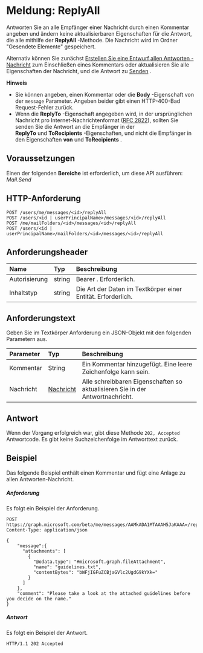 # <a name="message-replyall"></a>Meldung: ReplyAll

Antworten Sie an alle Empfänger einer Nachricht durch einen Kommentar angeben und ändern keine aktualisierbaren Eigenschaften für die Antwort, die alle mithilfe der **ReplyAll** -Methode. Die Nachricht wird im Ordner "Gesendete Elemente" gespeichert.

Alternativ können Sie zunächst [Erstellen Sie eine Entwurf allen Antworten - Nachricht](../api/message_createreplyall.md) zum Einschließen eines Kommentars oder aktualisieren Sie alle Eigenschaften der Nachricht, und die Antwort zu [Senden](../api/message_send.md) .

**Hinweis**

- Sie können angeben, einen Kommentar oder die **Body** -Eigenschaft von der `message` Parameter. Angeben beider gibt einen HTTP-400-Bad Request-Fehler zurück.
- Wenn die **ReplyTo** -Eigenschaft angegeben wird, in der ursprünglichen Nachricht pro Internet-Nachrichtenformat ([RFC 2822](http://www.rfc-editor.org/info/rfc2822)), sollten Sie senden Sie die Antwort an die Empfänger in der  
**ReplyTo** und **ToRecipients** -Eigenschaften, und nicht die Empfänger in den Eigenschaften **von** und **ToRecipients** . 


## <a name="prerequisites"></a>Voraussetzungen
Einen der folgenden **Bereiche** ist erforderlich, um diese API ausführen: *Mail.Send*
## <a name="http-request"></a>HTTP-Anforderung
<!-- { "blockType": "ignored" } -->
```http
POST /users/me/messages/<id>/replyAll
POST /users/<id | userPrincipalName>/messages/<id>/replyAll
POST /me/mailFolders/<id>/messages/<id>/replyAll
POST /users/<id | userPrincipalName>/mailFolders/<id>/messages/<id>/replyAll
```
## <a name="request-headers"></a>Anforderungsheader
| Name       | Typ | Beschreibung|
|:---------------|:--------|:----------|
| Autorisierung  | string  | Bearer <token>. Erforderlich. |
| Inhaltstyp | string  | Die Art der Daten im Textkörper einer Entität. Erforderlich. |

## <a name="request-body"></a>Anforderungstext
Geben Sie im Textkörper Anforderung ein JSON-Objekt mit den folgenden Parametern aus.

| Parameter    | Typ   |Beschreibung|
|:---------------|:--------|:----------|
|Kommentar|String|Ein Kommentar hinzugefügt. Eine leere Zeichenfolge kann sein.|
|Nachricht|[Nachricht](../resources/message.md)|Alle schreibbaren Eigenschaften so aktualisieren Sie in der Antwortnachricht.|

## <a name="response"></a>Antwort
Wenn der Vorgang erfolgreich war, gibt diese Methode `202, Accepted` Antwortcode. Es gibt keine Suchzeichenfolge im Antworttext zurück.

## <a name="example"></a>Beispiel
Das folgende Beispiel enthält einen Kommentar und fügt eine Anlage zu allen Antworten-Nachricht.
##### <a name="request"></a>Anforderung
Es folgt ein Beispiel der Anforderung.
<!-- {
  "blockType": "request",
  "name": "message_replyall"
}-->
```http
POST https://graph.microsoft.com/beta/me/messages/AAMkADA1MTAAAH5JaKAAA=/replyAll
Content-Type: application/json

{
    "message":{
      "attachments": [ 
        { 
          "@odata.type": "#microsoft.graph.fileAttachment", 
          "name": "guidelines.txt", 
          "contentBytes": "bWFjIGFuZCBjaGVlc2UgdG9kYXk=" 
        } 
      ]
    },
    "comment": "Please take a look at the attached guidelines before you decide on the name." 
}
```


##### <a name="response"></a>Antwort
Es folgt ein Beispiel der Antwort.
<!-- {
  "blockType": "response",
  "truncated": true
} -->
```http
HTTP/1.1 202 Accepted
```

<!-- uuid: 8fcb5dbc-d5aa-4681-8e31-b001d5168d79
2015-10-25 14:57:30 UTC -->
<!-- {
  "type": "#page.annotation",
  "description": "message: replyAll",
  "keywords": "",
  "section": "documentation",
  "tocPath": ""
}-->
